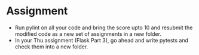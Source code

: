# Assignment

- Run pylint on all your code and bring the score upto 10 and resubmit the modified code as a new set of assignments in a new folder.
- In your Thu assignment (Flask Part 3), go ahead and write pytests and check them into a new folder.
